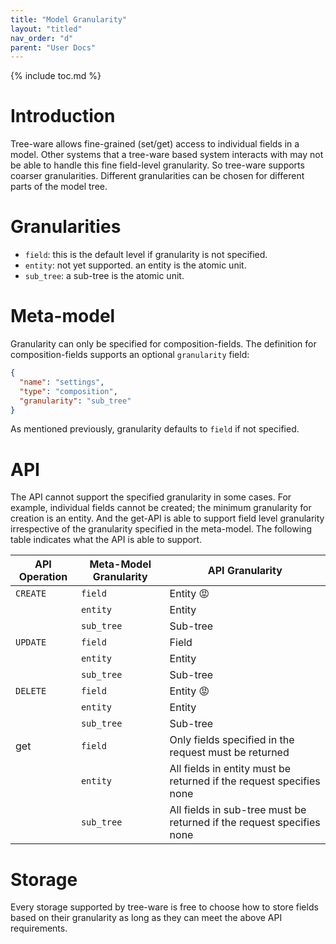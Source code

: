 ```yaml
---
title: "Model Granularity"
layout: "titled"
nav_order: "d"
parent: "User Docs"
---
```


{% include toc.md %}

# Introduction

Tree-ware allows fine-grained (set/get) access to individual fields in a model. Other systems that a tree-ware based
system interacts with may not be able to handle this fine field-level granularity. So tree-ware supports coarser
granularities. Different granularities can be chosen for different parts of the model tree.

# Granularities

* `field`: this is the default level if granularity is not specified.
* `entity`: not yet supported. an entity is the atomic unit.
* `sub_tree`: a sub-tree is the atomic unit.

# Meta-model

Granularity can only be specified for composition-fields. The definition for composition-fields supports an
optional `granularity` field:

```json
{
  "name": "settings",
  "type": "composition",
  "granularity": "sub_tree"
}
```

As mentioned previously, granularity defaults to `field` if not specified.

# API

The API cannot support the specified granularity in some cases. For example, individual fields cannot be created; the
minimum granularity for creation is an entity. And the get-API is able to support field level granularity irrespective
of the granularity specified in the meta-model. The following table indicates what the API is able to support.

| API Operation | Meta-Model Granularity | API Granularity                                                       |
|---------------|------------------------|-----------------------------------------------------------------------|
| `CREATE`      | `field`                | Entity :rage:                                                         |
|               | `entity`               | Entity                                                                |
|               | `sub_tree`             | Sub-tree                                                              |
| `UPDATE`      | `field`                | Field                                                                 |
|               | `entity`               | Entity                                                                |
|               | `sub_tree`             | Sub-tree                                                              |
| `DELETE`      | `field`                | Entity :rage:                                                         |
|               | `entity`               | Entity                                                                |
|               | `sub_tree`             | Sub-tree                                                              |
| get           | `field`                | Only fields specified in the request must be returned                 |
|               | `entity`               | All fields in entity must be returned if the request specifies none   |
|               | `sub_tree`             | All fields in sub-tree must be returned if the request specifies none |

# Storage

Every storage supported by tree-ware is free to choose how to store fields based on their granularity as long as they
can meet the above API requirements.